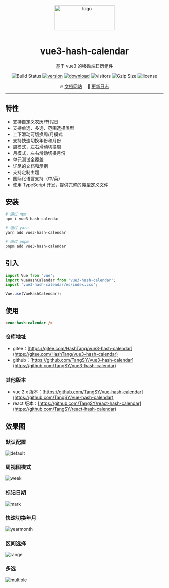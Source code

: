 <p align="center">
    <img alt="logo" src="https://www.hxkj.vip/calendar/public/logo.png" width="190" height="80" style="margin-bottom: 10px;">
</p>

<h1 align="center">vue3-hash-calendar</h1>

<p align="center">基于 vue3 的移动端日历组件</p>

<p align="center">
    <img src="https://travis-ci.com/TangSY/vue-hash-calendar.svg?branch=master&from=hxkj&style=flat-square" alt="Build Status" />
    <a href="https://www.npmjs.com/package/vue3-hash-calendar"><img src="https://img.shields.io/npm/v/vue3-hash-calendar.svg?from=hxkj&style=flat-square" alt="version" /></a>
    <a href="https://www.npmjs.com/package/vue3-hash-calendar"><img src="https://img.shields.io/npm/dt/vue3-hash-calendar.svg?from=hxkj&style=flat-square" alt="download" /></a>
    <img src="https://visitor-badge.glitch.me/badge?page_id=vue3-hash-calendar&style=flat-square" alt="visitors" />
    <img src="https://img.badgesize.io/https://unpkg.com/vue3-hash-calendar@1/lib/vue3-hash-calendar.min.js?compression=gzip&style=flat-square&label=gzip%20size&color=#4fc08d" alt="Gzip Size" />
    <img src="https://img.shields.io/badge/license-MIT-blue.svg?from=hxkj&style=flat-square" alt="license" />
</p>

<p align="center">
  🔥 <a href="https://hxkj.vip/calendar">文档网站</a>
  &nbsp;&nbsp;
  🌈 <a href="https://github.com/TangSY/vue3-hash-calendar/blob/main/docs/changelog.md">更新日志</a>
</p>

---

## 特性

- 支持自定义农历/节假日
- 支持单选、多选、范围选择类型
- 上下滑动可切换周/月模式
- 支持快速切换年份和月份
- 周模式，左右滑动切换周
- 月模式，左右滑动切换月份
- 单元测试全覆盖
- 详尽的文档和示例
- 支持定制主题
- 国际化语言支持（中/英）
- 使用 TypeScript 开发，提供完整的类型定义文件

## 安装

```bash
# 通过 npm
npm i vue3-hash-calendar

# 通过 yarn
yarn add vue3-hash-calendar

# 通过 pnpm
pnpm add vue3-hash-calendar
```

## 引入

```js
import Vue from 'vue';
import VueHashCalendar from 'vue3-hash-calendar';
import 'vue3-hash-calendar/es/index.css';

Vue.use(VueHashCalendar);
```

## 使用

```html
<vue-hash-calendar />
```

### 仓库地址

- gitee：[https://gitee.com/HashTang/vue3-hash-calendar](https://gitee.com/HashTang/vue3-hash-calendar)
- github：[https://github.com/TangSY/vue3-hash-calendar](https://github.com/TangSY/vue3-hash-calendar)

### 其他版本

- vue 2.x 版本：[https://github.com/TangSY/vue-hash-calendar](https://github.com/TangSY/vue-hash-calendar)
- react 版本：[https://github.com/TangSY/react-hash-calendar](https://github.com/TangSY/react-hash-calendar)

## 效果图

### 默认配置

![default](https://www.hxkj.vip/calendar/public/default.jpg?from=hxkj)

### 周视图模式

![week](https://www.hxkj.vip/calendar/public/week.jpg?from=hxkj)

### 标记日期

![mark](https://www.hxkj.vip/calendar/public/mark.jpg?from=hxkj)

### 快速切换年月

![yearmonth](https://www.hxkj.vip/calendar/public/yearmonth.jpg?from=hxkj)

### 区间选择

![range](https://www.hxkj.vip/calendar/public/range.jpg?from=hxkj)

### 多选

![multiple](https://www.hxkj.vip/calendar/public/multiple.jpg?from=hxkj)
